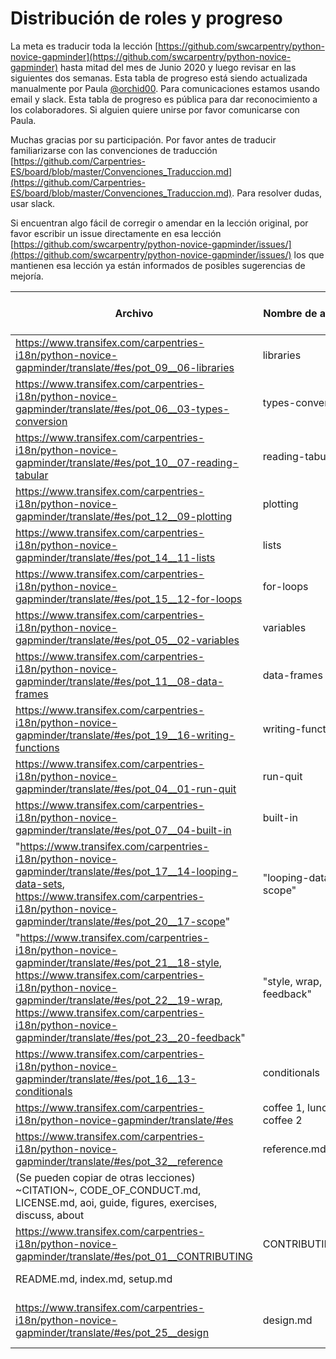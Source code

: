 # Distribución de roles y progreso 

La meta es traducir toda la lección [https://github.com/swcarpentry/python-novice-gapminder](https://github.com/swcarpentry/python-novice-gapminder) hasta mitad del mes de Junio 2020 y luego revisar en las siguientes dos semanas. 
Esta tabla de progreso está siendo actualizada manualmente por Paula [@orchid00](https://github.com/orchid00). Para comunicaciones
estamos usando email y slack. Esta tabla de progreso es pública para dar reconocimiento a los colaboradores. Si alguien quiere unirse por favor comunicarse con Paula. 

Muchas gracias por su participación. Por favor antes de traducir familiarizarse con las convenciones de traducción [https://github.com/Carpentries-ES/board/blob/master/Convenciones_Traduccion.md](https://github.com/Carpentries-ES/board/blob/master/Convenciones_Traduccion.md). Para resolver dudas, usar slack.

Si encuentran algo fácil de corregir o amendar en la lección original, por favor escribir un issue directamente en esa lección [https://github.com/swcarpentry/python-novice-gapminder/issues/](https://github.com/swcarpentry/python-novice-gapminder/issues/) los que mantienen esa lección ya están informados de posibles sugerencias de mejoría.

Archivo | Nombre de archivo | Reponsable de traducción | Fecha de inicio | Fecha de entrega | Responsable de revisión | Fecha de inicio | Fecha de entrega
--- | --- | --- | --- | --- | --- | --- | --- 
https://www.transifex.com/carpentries-i18n/python-novice-gapminder/translate/#es/pot_09__06-libraries|	libraries|	miguelgondu|	2020-05-26|2020-06-01| Irma Martinez | 2020-06-01| 2020-06-16|
https://www.transifex.com/carpentries-i18n/python-novice-gapminder/translate/#es/pot_06__03-types-conversion|	types-conversion	|ivan.ogasawara	| 2020-05-25| 2020-06-08| Hely| 2020-06-01|
https://www.transifex.com/carpentries-i18n/python-novice-gapminder/translate/#es/pot_10__07-reading-tabular	|reading-tabular|	esloch|	2020-05-26|2020-06-01| Ingrid |2020-06-01| 2020-06-17|
https://www.transifex.com/carpentries-i18n/python-novice-gapminder/translate/#es/pot_12__09-plotting|	plotting|	Limachi	|2020-05-26| 2020-06-02| Npalopoli | 2020-06-02| 
https://www.transifex.com/carpentries-i18n/python-novice-gapminder/translate/#es/pot_14__11-lists	|lists|	nicoguaro	|2020-05-25| 2020-06-03| LauCIFASIS | 2020-06-03| 2020-06-16|
https://www.transifex.com/carpentries-i18n/python-novice-gapminder/translate/#es/pot_15__12-for-loops	|for-loops|	ingrid.bianka|	2020-05-25|2020-06-01|miguelgondu |2020-06-01|
https://www.transifex.com/carpentries-i18n/python-novice-gapminder/translate/#es/pot_05__02-variables	|variables	|LauCIFASIS|	2020-05-25| 2020-06-04| ivan.ogasawara | 2020-06-08|
https://www.transifex.com/carpentries-i18n/python-novice-gapminder/translate/#es/pot_11__08-data-frames|	data-frames	|vjimenez9	|2020-05-25|2020-06-02| Limachi |2020-06-02|
https://www.transifex.com/carpentries-i18n/python-novice-gapminder/translate/#es/pot_19__16-writing-functions|	writing-functions|	Ariel, Laucifasis|	2020-05-26, 2020-06-23| 2020-06-23, | orchid00|2020-06-23|
https://www.transifex.com/carpentries-i18n/python-novice-gapminder/translate/#es/pot_04__01-run-quit|	run-quit|	Hely|	2020-05-25|2020-06-01| nicoguaro| 2020-06-03| 2020-06-17|
https://www.transifex.com/carpentries-i18n/python-novice-gapminder/translate/#es/pot_07__04-built-in|	built-in|	NPalopoli|	2020-05-25| 2020-06-04| vjimenez9 | 2020-06-10 | 2020-06-16|
"https://www.transifex.com/carpentries-i18n/python-novice-gapminder/translate/#es/pot_17__14-looping-data-sets, https://www.transifex.com/carpentries-i18n/python-novice-gapminder/translate/#es/pot_20__17-scope"|	"looping-datasets, scope"|	Irma M|2020-05-26|2020-06-01| Sandro |2020-06-01| 2020-06-16|
"https://www.transifex.com/carpentries-i18n/python-novice-gapminder/translate/#es/pot_21__18-style, https://www.transifex.com/carpentries-i18n/python-novice-gapminder/translate/#es/pot_22__19-wrap, https://www.transifex.com/carpentries-i18n/python-novice-gapminder/translate/#es/pot_23__20-feedback"	|"style, wrap, feedback"|ochoadavid	|2020-05-25| 2020-06-01 |orchid00| 2020-06-08 |2020-06-08 |
https://www.transifex.com/carpentries-i18n/python-novice-gapminder/translate/#es/pot_16__13-conditionals	|conditionals|	ingrid Bianka	|2020-06-10 | 2020-06-17| ivan.ogasawara| 2020-06-17| 2020-06-22|
https://www.transifex.com/carpentries-i18n/python-novice-gapminder/translate/#es | coffee 1, lunch, coffee 2| orchid00| 2020-05-25| 2020-05-26|
https://www.transifex.com/carpentries-i18n/python-novice-gapminder/translate/#es/pot_32__reference| reference.md| | DavidPS| 2020-05-31 | 2020-05-31 | ochoadavid | 2020-06-08 |
(Se pueden copiar de otras lecciones) ~CITATION~, CODE_OF_CONDUCT.md, LICENSE.md, aoi, guide, figures, exercises, discuss, about|
https://www.transifex.com/carpentries-i18n/python-novice-gapminder/translate/#es/pot_01__CONTRIBUTING |CONTRIBUTING.md| |DavidPS| 2020-05-31 | 2020-05-31 | laucifasis | 2020-06-17| 2020-06-22|
README.md, index.md, setup.md| |DavidPS| 2020-05-31 | 2020-05-31 | Hely |2020-06-01|
https://www.transifex.com/carpentries-i18n/python-novice-gapminder/translate/#es/pot_25__design| design.md| (1-108) Gonzalo, (109-2016) Sandro | 2020-06-23| | nicoguaro |

